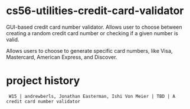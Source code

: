 # cs56-utilities-credit-card-validator

GUI-based credit card number validator. Allows user to choose between creating a random
credit card number or checking if a given number is valid.

Allows users to choose to generate specific card numbers, like Visa, Mastercard, American Express, and Discover.

project history
===============
```
 W15 | andrewberls, Jonathan Easterman, Ishi Von Meier | TBD | A credit card number validator
```
